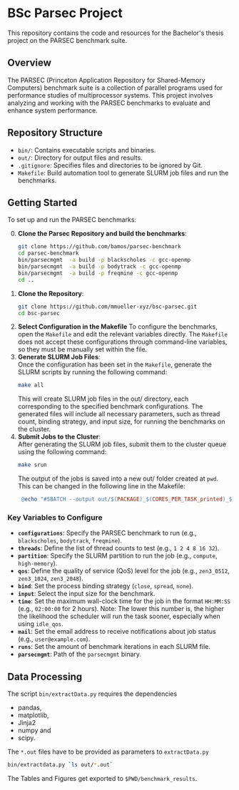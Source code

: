 # BSc Parsec Project

This repository contains the code and resources for the Bachelor's thesis project on the PARSEC benchmark suite.

## Overview

The PARSEC (Princeton Application Repository for Shared-Memory Computers) benchmark suite is a collection of parallel programs used for performance studies of multiprocessor systems. This project involves analyzing and working with the PARSEC benchmarks to evaluate and enhance system performance.

## Repository Structure

- `bin/`: Contains executable scripts and binaries.
- `out/`: Directory for output files and results.
- `.gitignore`: Specifies files and directories to be ignored by Git.
- `Makefile`: Build automation tool to generate SLURM job files and run the benchmarks.

## Getting Started

To set up and run the PARSEC benchmarks:

0. **Clone the Parsec Repository and build the benchmarks**:
    ```bash
   git clone https://github.com/bamos/parsec-benchmark
   cd parsec-benchmark
   bin/parsecmgmt  -a build -p blackscholes -c gcc-openmp
   bin/parsecmgmt  -a build -p bodytrack -c gcc-openmp
   bin/parsecmgmt  -a build -p freqmine -c gcc-openmp
   cd ..
   ```
1. **Clone the Repository**:
   ```bash
   git clone https://github.com/mmueller-xyz/bsc-parsec.git
   cd bsc-parsec
   ```
2. **Select Configuration in the Makefile**
To configure the benchmarks, open the `Makefile` and edit the relevant variables directly. The `Makefile` does not accept these configurations through command-line variables, so they must be manually set within the file.
3. **Generate SLURM Job Files**:  
   Once the configuration has been set in the `Makefile`, generate the SLURM scripts by running the following command:  
   ```bash
   make all
    ```
    This will create SLURM job files in the out/ directory, each corresponding to the specified benchmark configurations. The generated files will include all necessary parameters, such as thread count, binding strategy, and input size, for running the benchmarks on the cluster.
4. **Submit Jobs to the Cluster**:  
   After generating the SLURM job files, submit them to the cluster queue using the following command:  
   ```bash
   make srun
   ```
   The output of the jobs is saved into a new out/ folder created at  `pwd`. This can be changed in the following line in the Makefile:
   ```Makefile
	@echo "#SBATCH --output out/$(PACKAGE)_$(CORES_PER_TASK_printed)_$(CONFIG)_$(bind)_%j.out" >> $@
   ```


### Key Variables to Configure

- **`configurations`**: Specify the PARSEC benchmark to run (e.g., `blackscholes`, `bodytrack`, `freqmine`).
- **`threads`**: Define the list of thread counts to test (e.g., `1 2 4 8 16 32`).
- **`partition`**: Specify the SLURM partition to run the job (e.g., `compute`, `high-memory`).
- **`qos`**: Define the quality of service (QoS) level for the job (e.g., `zen3_0512`, `zen3_1024`, `zen3_2048`).
- **`bind`**: Set the process binding strategy (`close`, `spread`, `none`).
- **`input`**: Select the input size for the benchmark.
- **`time`**: Set the maximum wall-clock time for the job in the format `HH:MM:SS` (e.g., `02:00:00` for 2 hours). Note: The lower this number is, the higher the likelihood the scheduler will run the task sooner, especially when using `idle_qos`.
- **`mail`**: Set the email address to receive notifications about job status (e.g., `user@example.com`).
- **`runs`**: Set the amount of benchmark iterations in each SLURM file.
- **`parsecmgmt`**: Path of the `parsecmgmt` binary.

## Data Processing

The script `bin/extractData.py` requires the dependencies
 - pandas,
 - matplotlib,
 - Jinja2
 - numpy and
 - scipy.

The `*.out` files have to be provided as parameters to `extractData.py`
```bash
bin/extractdata.py `ls out/*.out` 
```
The Tables and Figures get exported to `$PWD/benchmark_results`.